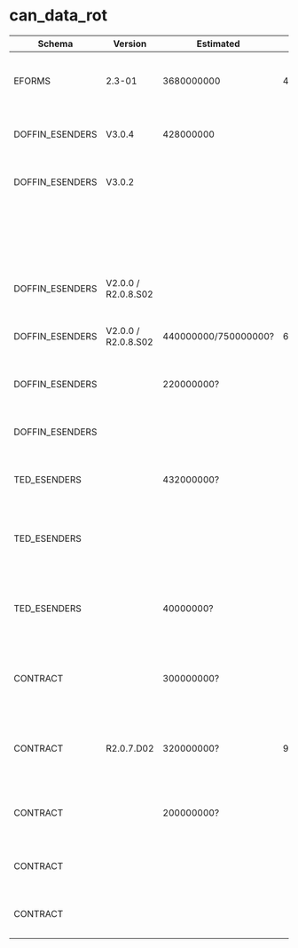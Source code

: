 # can_data_rot

| Schema          | Version             | Estimated            | Max                  | Utlysning             | Tildeling   | TED         |                                                                                             |                                                                                        |   |   |   |
|-----------------|---------------------|----------------------|----------------------|-----------------------|-------------|-------------|---------------------------------------------------------------------------------------------|----------------------------------------------------------------------------------------|---|---|---|
| EFORMS          | 2.3-01              | 3680000000           | 4600000000           | [2024-100693.xml][1]  |             |             | ARBEIDS- OG VELFERDSETATEN                                                                  | 23-5161 Anskaffelse av parallelle rammeavtaler for IT konsulenttjenester til NAV       |   |   |   |
| DOFFIN_ESENDERS | V3.0.4              | 428000000            |                      | [2023-668270.xml][2]  | 2023-601022 | 149049-2023 | ARBEIDS- OG VELFERDSETATEN                                                                  | Anskaffelse av parallelle rammeavtaler for konsulenttjenester til NAV                  |   |   |   |
| DOFFIN_ESENDERS | V3.0.2              |                      |                      | [2019-391203.xml][3]  | 2020-337261 | 087031-2019 | ARBEIDS- OG VELFERDSETATEN (NAV)                                                            | Anskaffelse av parallelle rammeavtaler for konsulenttjenester til NAV                  |   |   |   |
|                 |                     |                      |                      | [2016-070892.xml][4]  | 2017-211563 | 450726-2016 | Arbeids- og velferdsdirektoratet, Økonomi- og styringsavdelingen, Anskaffelsesseksjonen     | Anskaffelse av vedlikeholds- og videreutviklingsavtale for Arena                       |   |   |   |
| DOFFIN_ESENDERS | V2.0.0 / R2.0.8.S02 |                      |                      | [2015-340383.xml][5]  | 2015-103735 | 107172-2015 | Arbeids- og velferdsdirektoratet, Økonomiavdelingen, Anskaffelsesseksjonen                  | Anskaffelse av parallelle rammeavtaler for konsulenttjenester til NAV                  |   |   |   |
| DOFFIN_ESENDERS | V2.0.0 / R2.0.8.S02 | 440000000/750000000? | 600000000/750000000? | [2014-888660.xml][6]  | 2015-512386 |             | Arbeids- og velferdsdirektoratet, Økonomiavdelingen, Anskaffelsesseksjonen                  | Vedlikehold og videreutvikling av Pensjonsløsningen                                    |   |   |   |
| DOFFIN_ESENDERS |                     | 220000000?           |                      | [2014-410278.xml][7]  | 2015-661253 |             | Arbeids- og velferdsdirektoratet, Økonomiavdelingen, Anskaffelsesseksjonen                  | Vedlikehold og videreutvikling for Datavarehus                                         |   |   |   |
| DOFFIN_ESENDERS |                     |                      |                      | [2014-398870.xml][8]  | 2015-322128 | 214426-2014 | Arbeids- og velferdsdirektoratet, Økonomiavdelingen, Anskaffelsesseksjonen                  | Vedlikehold og videreutvikling av Fellesregistre                                       |   |   |   |
| TED_ESENDERS    |                     | 432000000?           |                      | [2013-307839.xml][9]  | 2014-607651 | 350607-2013 | Arbeids- og velferdsdirektoratet, Økonomiavdelingen, Anskaffelsesseksjonen                  | Elektronisk samhandling, integrasjon og sikkerhet                                      |   |   |   |
| TED_ESENDERS    |                     |                      |                      | [2012-266032.xml][10] | 2013-281292 |             | Arbeids- og velferdsdirektoratet, NAV økonomi, Anskaffelser og forretningsjuridisk avdeling | Anskaffelse av avtale for bistand til kvalitetssikring                                 |   |   |   |
| TED_ESENDERS    |                     | 40000000?            |                      | [2012-264355.xml][11] | 2013-281148 |             | Arbeids- og velferdsdirektoratet, NAV økonomi, Anskaffelser og forretningsjuridisk avdeling | Rammeavtale og vedlikeholdsavtale for IKT-sikkerhetsløsninger                          |   |   |   |
| CONTRACT        |                     | 300000000?           |                      | [2011-910767.xml][12] | 2012-255539 | 343149-2011 | Arbeids- og velferdsdirektoratet, NAV økonomi, Anskaffelser og forretningsjuridisk avdeling | Anskaffelse av vedlikeholds- og videreutviklingsavtale for Arena                       |   |   |   |
| CONTRACT        | R2.0.7.D02          | 320000000?           | 920000000?           | [2011-240721.xml][13] | 2011-777247 | 101167-2011 | Arbeid og velferdsdirektoratet, NAV økonomi,anskaffelser og forretningsjuridisk avdeling    | Anskaffelse av rammeavtaler for konsulenttjenester innenfor IKT-området                |   |   |   |
| CONTRACT        |                     | 200000000?           |                      | [2007-596014.xml][14] | 2008-306918 |             | NAV Drift og utvikling                                                                      | Anskaffelse av vedlikeholds- og videreutviklingsavtale for Arena saksbehandlingssystem |   |   |   |
| CONTRACT        |                     |                      |                      | [2005-656943.xml][15] | 2005-403461 |             | Rikstrygdeverket                                                                            | Rammeavtale for kjøp av konsulenttjenester til pensjonsprosjektet - Prekvalifisering   |   |   |   |
| CONTRACT        |                     |                      |                      | [2004-632638.xml][16] | 2005-728398 |             | Rikstrygdeverket                                                                            | Rammeavtale for kjøp av konsulenttjenester til trygdeetatens IT-virksomhet             |   |   |   |

[1]: ./2024-100693.xml
[2]: ./2023-668270.xml
[3]: ./2019-391203.xml
[4]: ./2016-070892.xml
[5]: ./2015-340383.xml
[6]: ./2014-888660.xml
[7]: ./2014-410278.xml
[8]: ./2014-398870.xml
[9]: ./2013-307839.xml
[10]: ./2012-266032.xml
[11]: ./2012-264355.xml
[12]: ./2011-910767.xml
[13]: ./2011-240721.xml
[14]: ./2007-596014.xml
[15]: ./2005-656943.xml
[16]: ./2004-632638.xml
